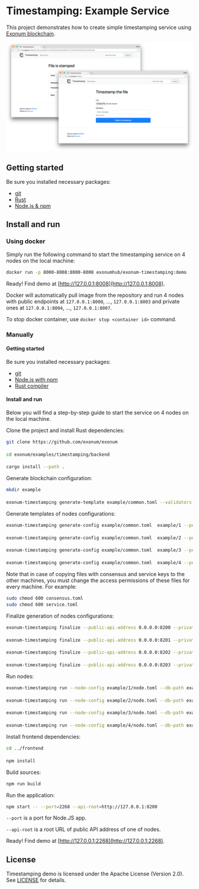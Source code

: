 # Timestamping: Example Service

This project demonstrates how to create simple timestamping service
using [Exonum blockchain](https://github.com/exonum/exonum).

![Timestamping demo](Screenshot.png)

## Getting started

Be sure you installed necessary packages:

* [git](https://git-scm.com/downloads)
* [Rust](https://rustup.rs/)
* [Node.js & npm](https://nodejs.org/en/download/)

## Install and run

### Using docker

Simply run the following command to start the timestamping service on 4 nodes
on the local machine:

```bash
docker run -p 8000-8008:8000-8008 exonumhub/exonum-timestamping:demo
```

Ready! Find demo at [http://127.0.0.1:8008](http://127.0.0.1:8008).

Docker will automatically pull image from the repository and
run 4 nodes with public endpoints at `127.0.0.1:8000`, ..., `127.0.0.1:8003`
and private ones at `127.0.0.1:8004`, ..., `127.0.0.1:8007`.

To stop docker container, use `docker stop <container id>` command.

### Manually

#### Getting started

Be sure you installed necessary packages:

* [git](https://git-scm.com/downloads)
* [Node.js with npm](https://nodejs.org/en/download/)
* [Rust compiler](https://rustup.rs/)

#### Install and run

Below you will find a step-by-step guide to start the service
on 4 nodes on the local machine.

Clone the project and install Rust dependencies:

```sh
git clone https://github.com/exonum/exonum

cd exonum/examples/timestamping/backend

cargo install --path .
```

Generate blockchain configuration:

```sh
mkdir example

exonum-timestamping generate-template example/common.toml --validators-count 4
```

Generate templates of nodes configurations:

<!-- markdownlint-disable MD013 -->

```sh
exonum-timestamping generate-config example/common.toml  example/1 --peer-address 127.0.0.1:6331 -n

exonum-timestamping generate-config example/common.toml  example/2 --peer-address 127.0.0.1:6332 -n

exonum-timestamping generate-config example/common.toml  example/3 --peer-address 127.0.0.1:6333 -n

exonum-timestamping generate-config example/common.toml  example/4 --peer-address 127.0.0.1:6334 -n
```

Note that in case of copying files with consensus and service keys to the other machines, you must change the access permissions of these files for every machine.
For example:

```sh
sudo chmod 600 consensus.toml
sudo chmod 600 service.toml
```

Finalize generation of nodes configurations:

```sh
exonum-timestamping finalize --public-api-address 0.0.0.0:8200 --private-api-address 0.0.0.0:8091 example/1/sec.toml example/1/node.toml --public-configs example/{1,2,3,4}/pub.toml

exonum-timestamping finalize --public-api-address 0.0.0.0:8201 --private-api-address 0.0.0.0:8092 example/2/sec.toml example/2/node.toml --public-configs example/{1,2,3,4}/pub.toml

exonum-timestamping finalize --public-api-address 0.0.0.0:8202 --private-api-address 0.0.0.0:8093 example/3/sec.toml example/3/node.toml --public-configs example/{1,2,3,4}/pub.toml

exonum-timestamping finalize --public-api-address 0.0.0.0:8203 --private-api-address 0.0.0.0:8094 example/4/sec.toml example/4/node.toml --public-configs example/{1,2,3,4}/pub.toml
```

Run nodes:

```sh
exonum-timestamping run --node-config example/1/node.toml --db-path example/1/db --public-api-address 0.0.0.0:8200 --master-key-pass pass 

exonum-timestamping run --node-config example/2/node.toml --db-path example/2/db --public-api-address 0.0.0.0:8201 --master-key-pass pass 

exonum-timestamping run --node-config example/3/node.toml --db-path example/3/db --public-api-address 0.0.0.0:8202 --master-key-pass pass 

exonum-timestamping run --node-config example/4/node.toml --db-path example/4/db --public-api-address 0.0.0.0:8203 --master-key-pass pass 
```

<!-- markdownlint-enable MD013 -->

Install frontend dependencies:

```sh
cd ../frontend

npm install
```

Build sources:

```sh
npm run build
```

Run the application:

```sh
npm start -- --port=2268 --api-root=http://127.0.0.1:8200
```

`--port` is a port for Node.JS app.

`--api-root` is a root URL of public API address of one of nodes.

Ready! Find demo at [http://127.0.0.1:2268](http://127.0.0.1:2268).

## License

Timestamping demo is licensed under the Apache License (Version 2.0).
See [LICENSE](LICENSE) for details.
